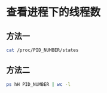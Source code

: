 # 查看进程下的线程数

## 方法一

```bash
cat /proc/PID_NUMBER/states
```

## 方法二

```bash
ps hH PID_NUMBER | wc -l
```

